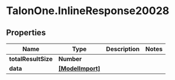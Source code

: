# TalonOne.InlineResponse20028

## Properties
Name | Type | Description | Notes
------------ | ------------- | ------------- | -------------
**totalResultSize** | **Number** |  | 
**data** | [**[ModelImport]**](ModelImport.md) |  | 



